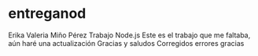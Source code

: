 # entreganod
Erika Valeria Miño Pérez
Trabajo Node.js
Este es el trabajo que me faltaba, aún haré una actualización
Gracias y saludos
Corregidos errores gracias
